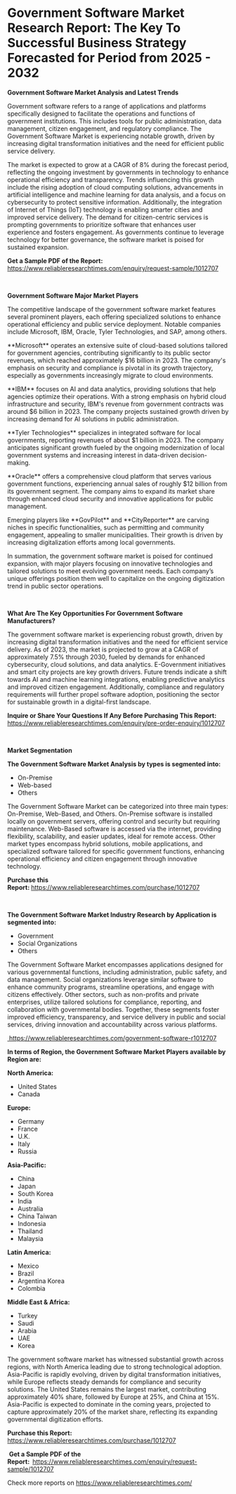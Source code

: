 <p><h1>Government Software Market Research Report: The Key To Successful Business Strategy Forecasted for Period from 2025 - 2032</h1></p><p><strong>Government Software Market Analysis and Latest Trends</strong></p>
<p><p>Government software refers to a range of applications and platforms specifically designed to facilitate the operations and functions of government institutions. This includes tools for public administration, data management, citizen engagement, and regulatory compliance. The Government Software Market is experiencing notable growth, driven by increasing digital transformation initiatives and the need for efficient public service delivery.</p><p>The market is expected to grow at a CAGR of 8% during the forecast period, reflecting the ongoing investment by governments in technology to enhance operational efficiency and transparency. Trends influencing this growth include the rising adoption of cloud computing solutions, advancements in artificial intelligence and machine learning for data analysis, and a focus on cybersecurity to protect sensitive information. Additionally, the integration of Internet of Things (IoT) technology is enabling smarter cities and improved service delivery. The demand for citizen-centric services is prompting governments to prioritize software that enhances user experience and fosters engagement. As governments continue to leverage technology for better governance, the software market is poised for sustained expansion.</p></p>
<p><strong>Get a Sample PDF of the Report:&nbsp;</strong> <a href="https://www.reliableresearchtimes.com/enquiry/request-sample/1012707?utm_campaign=2639&utm_medium=2&utm_source=Github&utm_content=ia&utm_term=06032025&utm_id=government-software">https://www.reliableresearchtimes.com/enquiry/request-sample/1012707</a></p>
<p>&nbsp;</p>
<p><strong>Government Software Major Market Players</strong></p>
<p><p>The competitive landscape of the government software market features several prominent players, each offering specialized solutions to enhance operational efficiency and public service deployment. Notable companies include Microsoft, IBM, Oracle, Tyler Technologies, and SAP, among others.</p><p>**Microsoft** operates an extensive suite of cloud-based solutions tailored for government agencies, contributing significantly to its public sector revenues, which reached approximately $16 billion in 2023. The company's emphasis on security and compliance is pivotal in its growth trajectory, especially as governments increasingly migrate to cloud environments.</p><p>**IBM** focuses on AI and data analytics, providing solutions that help agencies optimize their operations. With a strong emphasis on hybrid cloud infrastructure and security, IBM's revenue from government contracts was around $6 billion in 2023. The company projects sustained growth driven by increasing demand for AI solutions in public administration.</p><p>**Tyler Technologies** specializes in integrated software for local governments, reporting revenues of about $1 billion in 2023. The company anticipates significant growth fueled by the ongoing modernization of local government systems and increasing interest in data-driven decision-making.</p><p>**Oracle** offers a comprehensive cloud platform that serves various government functions, experiencing annual sales of roughly $12 billion from its government segment. The company aims to expand its market share through enhanced cloud security and innovative applications for public management.</p><p>Emerging players like **GovPilot** and **CityReporter** are carving niches in specific functionalities, such as permitting and community engagement, appealing to smaller municipalities. Their growth is driven by increasing digitalization efforts among local governments.</p><p>In summation, the government software market is poised for continued expansion, with major players focusing on innovative technologies and tailored solutions to meet evolving government needs. Each company’s unique offerings position them well to capitalize on the ongoing digitization trend in public sector operations.</p></p>
<p>&nbsp;</p>
<p><strong>What Are The Key Opportunities For Government Software Manufacturers?</strong></p>
<p><p>The government software market is experiencing robust growth, driven by increasing digital transformation initiatives and the need for efficient service delivery. As of 2023, the market is projected to grow at a CAGR of approximately 7.5% through 2030, fueled by demands for enhanced cybersecurity, cloud solutions, and data analytics. E-Government initiatives and smart city projects are key growth drivers. Future trends indicate a shift towards AI and machine learning integrations, enabling predictive analytics and improved citizen engagement. Additionally, compliance and regulatory requirements will further propel software adoption, positioning the sector for sustainable growth in a digital-first landscape.</p></p>
<p><strong>Inquire or Share Your Questions If Any Before Purchasing This Report:</strong> <a href="https://www.reliableresearchtimes.com/enquiry/pre-order-enquiry/1012707?utm_campaign=2639&utm_medium=2&utm_source=Github&utm_content=ia&utm_term=06032025&utm_id=government-software">https://www.reliableresearchtimes.com/enquiry/pre-order-enquiry/1012707</a></p>
<p>&nbsp;</p>
<p><strong>Market Segmentation</strong></p>
<p><strong>The Government Software Market Analysis by types is segmented into:</strong></p>
<p><ul><li>On-Premise</li><li>Web-based</li><li>Others</li></ul></p>
<p><p>The Government Software Market can be categorized into three main types: On-Premise, Web-Based, and Others. On-Premise software is installed locally on government servers, offering control and security but requiring maintenance. Web-Based software is accessed via the internet, providing flexibility, scalability, and easier updates, ideal for remote access. Other market types encompass hybrid solutions, mobile applications, and specialized software tailored for specific government functions, enhancing operational efficiency and citizen engagement through innovative technology.</p></p>
<p><strong>Purchase this Report:&nbsp;</strong><a href="https://www.reliableresearchtimes.com/purchase/1012707?utm_campaign=2639&utm_medium=2&utm_source=Github&utm_content=ia&utm_term=06032025&utm_id=government-software">https://www.reliableresearchtimes.com/purchase/1012707</a></p>
<p>&nbsp;</p>
<p><strong>The Government Software Market Industry Research by Application is segmented into:</strong></p>
<p><ul><li>Government</li><li>Social Organizations</li><li>Others</li></ul></p>
<p><p>The Government Software Market encompasses applications designed for various governmental functions, including administration, public safety, and data management. Social organizations leverage similar software to enhance community programs, streamline operations, and engage with citizens effectively. Other sectors, such as non-profits and private enterprises, utilize tailored solutions for compliance, reporting, and collaboration with governmental bodies. Together, these segments foster improved efficiency, transparency, and service delivery in public and social services, driving innovation and accountability across various platforms.</p></p>
<p><a href="https://www.reliableresearchtimes.com/government-software-r1012707?utm_campaign=2639&utm_medium=2&utm_source=Github&utm_content=ia&utm_term=06032025&utm_id=government-software">&nbsp;https://www.reliableresearchtimes.com/government-software-r1012707</a></p>
<p><strong>In terms of Region, the Government Software Market Players available by Region are:</strong></p>
<p>
    <p> <strong> North America: </strong>
        <ul>
            <li>United States</li>
            <li>Canada</li>
        </ul>
        </p> 
    <p> <strong> Europe: </strong>
        <ul>
            <li>Germany</li>
            <li>France</li>
            <li>U.K.</li>
            <li>Italy</li>
            <li>Russia</li>
        </ul>
        </p> 
    <p> <strong> Asia-Pacific: </strong>
        <ul>
            <li>China</li>
            <li>Japan</li>
            <li>South Korea</li>
            <li>India</li>
            <li>Australia</li>
            <li>China Taiwan</li>
            <li>Indonesia</li>
            <li>Thailand</li>
            <li>Malaysia</li>
        </ul>
        </p> 
    <p> <strong> Latin America: </strong>
        <ul>
            <li>Mexico</li>
            <li>Brazil</li>
            <li>Argentina Korea</li>
            <li>Colombia</li>
        </ul>
        </p> 
    <p> <strong> Middle East & Africa: </strong>
        <ul>
            <li>Turkey</li>
            <li>Saudi</li>
            <li>Arabia</li>
            <li>UAE</li>
            <li>Korea</li>
        </ul>
    </p>
    </p>
<p><p>The government software market has witnessed substantial growth across regions, with North America leading due to strong technological adoption. Asia-Pacific is rapidly evolving, driven by digital transformation initiatives, while Europe reflects steady demands for compliance and security solutions. The United States remains the largest market, contributing approximately 40% share, followed by Europe at 25%, and China at 15%. Asia-Pacific is expected to dominate in the coming years, projected to capture approximately 20% of the market share, reflecting its expanding governmental digitization efforts.</p></p>
<p><strong>Purchase this Report: </strong><a href="https://www.reliableresearchtimes.com/purchase/1012707?utm_campaign=2639&utm_medium=2&utm_source=Github&utm_content=ia&utm_term=06032025&utm_id=government-software">https://www.reliableresearchtimes.com/purchase/1012707</a></p>
<p>&nbsp;<strong>Get a Sample PDF of the Report:&nbsp;&nbsp;</strong><a href="https://www.reliableresearchtimes.com/enquiry/request-sample/1012707?utm_campaign=2639&utm_medium=2&utm_source=Github&utm_content=ia&utm_term=06032025&utm_id=government-software">https://www.reliableresearchtimes.com/enquiry/request-sample/1012707</a></p>
<p><strong></strong></p>
<p>Check more reports on <a href="https://www.reliableresearchtimes.com/?utm_campaign=2639&utm_medium=2&utm_source=Github&utm_content=ia&utm_term=06032025&utm_id=government-software">https://www.reliableresearchtimes.com/</a></p>